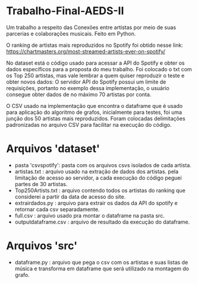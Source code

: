# Trabalho-Final-AEDS-II
Um trabalho a respeito das Conexões entre artistas por meio de suas parcerias e colaborações musicais. Feito em Python.

O ranking de artistas mais reproduzidos no Spotify foi obtido nesse link:
https://chartmasters.org/most-streamed-artists-ever-on-spotify/

No dataset está o código usado para acessar a API do Spotify e obter os dados específicos para a proposta do meu trabalho.
Foi colocado o txt com os Top 250 artistas, mas vale lembrar a quem quiser reproduzir o teste e obter novos dados:
O servidor API do Spotify possui um limite de requisições, portanto no exemplo dessa implementação, o usuário consegue obter dados de no máximo 70 artistas por conta.

O CSV usado na implementação que encontra o dataframe que é usado para aplicação do algoritmo de grafos, inicialmente para testes, foi uma junção dos 50 artistas mais reproduzidos.
Foram colocadas delimitações padronizadas no arquivo CSV para facilitar na execução do código.

# Arquivos 'dataset'

- pasta 'csvspotify': pasta com os arquivos csvs isolados de cada artista.
- artistas.txt : arquivo usado na extração de dados dos artistas. pela limitação de acesso ao servidor, a cada execução do código peguei partes de 30 artistas.
- Top250Artists.txt : arquivo contendo todos os artistas do ranking que considerei a partir da data de acesso do site.
- extrairdados.py : arquivo para extrair os dados da API do spotify e retornar cada csv separadamente.
- full.csv : arquivo usado pra montar o dataframe na pasta src.
- outputdataframe.csv : arquivo de resultado da execução do dataframe.

# Arquivos 'src'

- dataframe.py : arquivo que pega o csv com os artistas e suas listas de música e transforma em dataframe que será utilizado na montagem do grafo.
